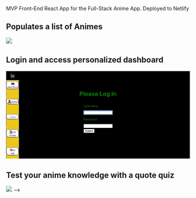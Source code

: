 MVP Front-End React App for the Full-Stack Anime App. Deployed to Netlify
<!-- 
<!-- .markdown-preview.markdown-preview {
 &, h4, h5, h6 {
   font-size: font-size;
  }

  h1 { font-size: font-size; }
  h2 { font-size: font-size; }
  h3 { font-size: font-size; }
}
 -->


<h2>Populates a list of Animes</font></h2>


![](animelist.gif)


<h2>Login and access personalized dashboard</h2>


![](animelogin.gif)


<h2>Test your anime knowledge with a quote quiz</h2>


![](AnimeQuiz.gif) -->
